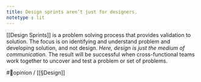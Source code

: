 ```yaml
---
title: Design sprints aren’t just for designers.
notetype : lit
---
```


[[Design Sprints]] is a problem solving process that provides validation to solution. The focus is on identifying and understand problem and developing solution, and not design. *Here, design is just the medium of communication.* The result will be successful when cross-functional teams work together to uncover and test a problem or set of problems.

#🌱opinion / [[§Design]]